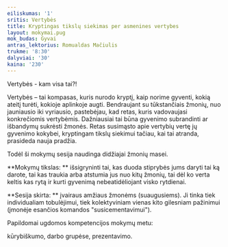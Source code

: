 ```yaml
---
eiliskumas: '1'
sritis: Vertybės
title: Kryptingas tikslų siekimas per asmenines vertybes
layout: mokymai.pug
mok_budas: Gyvai
antras_lektorius: Romualdas Mačiulis
trukme: '8:30'
dalyviai: '30'
kaina: '230'
---
```

Vertybės - kam visa tai?!

Vertybės – tai kompasas, kuris nurodo kryptį, kaip norime gyventi, kokią ateitį turėti, kokioje aplinkoje augti. Bendraujant su tūkstančiais žmonių, nuo jauniausio iki vyriausio, pastebėjau, kad retas, kuris vadovaujasi konkrečiomis vertybėmis. Dažniausiai tai būna gyvenimo subrandinti ar išbandymų sukrėsti žmonės. Retas susimąsto apie vertybių vertę jų gyvenimo kokybei, kryptingam tikslų siekimui tačiau, kai tai atranda, prasideda nauja pradžia.

Todėl ši mokymų sesija naudinga didžiajai žmonių masei.

**Mokymų tikslas:** išsigryninti tai, kas duoda stiprybės jums daryti tai ką darote, tai kas traukia arba atstumia jus nuo kitų žmonių, tai dėl ko verta keltis kas rytą ir kurti gyvenimą nebeatidėliojant visko rytdienai.

**Sesija skirta:** įvairaus amžiaus žmonėms (suaugusiems). Ji tinka tiek individualiam tobulėjimui, tiek kolektyviniam vienas kito gilesniam pažinimui (įmonėje esančios komandos "susicementavimui").

Papildomai ugdomos kompetencijos mokymų metu:

kūrybiškumo, darbo grupėse, prezentavimo.
